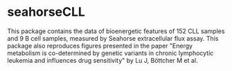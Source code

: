 # seahorseCLL
This package contains the data of bioenergetic features of 152 CLL samples and 9 B cell samples, measured by Seahorse extracellular flux assay. This package also reproduces figures presented in the paper "Energy metabolism is co-determined by genetic variants in chronic lymphocytic leukemia and influences drug sensitivity" by Lu J, Böttcher M et al.
